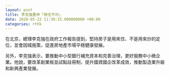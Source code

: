 ```yaml
---
layout: post
title: 李克強重申「房住不炒」
date: 2020-05-22 11:39:15.000000000 +08:00
categories: rthk
---
```


在北京，總理李克強在政府工作報告提到，堅持房子是用來住、不是用來炒的定位，並會因城施策，促進房地產市場平穩健康發展。

另外，李克強表示，要推動中小型銀行補充資本和完善治理，更好服務中小微企業。他說，要改革創業板並試點註冊制，提升國資國企改革成效，推動製造業升級和新興產業發展。

